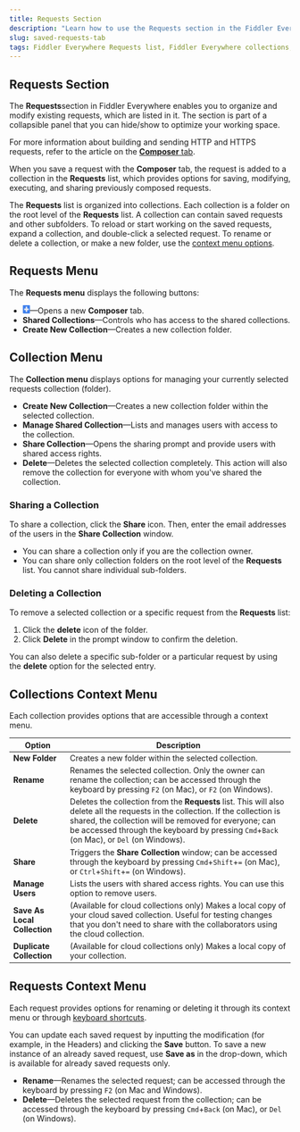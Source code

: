```yaml
---
title: Requests Section
description: "Learn how to use the Requests section in the Fiddler Everywhere web-debugging HTTP-proxy client."
slug: saved-requests-tab
tags: Fiddler Everywhere Requests list, Fiddler Everywhere collections, saved requests, share requests, share Fiddler collection
---
```


## Requests Section

The **Requests**section in Fiddler Everywhere enables you to organize and modify existing requests, which are listed in it. The section is part of a collapsible panel that you can hide/show to optimize your working space.

For more information about building and sending HTTP and HTTPS requests, refer to the article on the [**Composer** tab](slug://composer-tab).

When you save a request with the **Composer** tab, the request is added to a collection in the **Requests** list, which provides options for saving, modifying, executing, and sharing previously composed requests.

The **Requests** list is organized into collections. Each collection is a folder on the root level of the **Requests** list. A collection can contain saved requests and other subfolders. To reload or start working on the saved requests, expand a collection, and double-click a selected request. To rename or delete a collection, or make a new folder, use the [context menu options](#requests-context-menu).

## Requests Menu

The **Requests menu** displays the following buttons:

- ![Create New Request](./images/create-new-requests-sign.png)&mdash;Opens a new **Composer** tab.
- **Shared Collections**&mdash;Controls who has access to the shared collections.
- **Create New Collection**&mdash;Creates a new collection folder.

## Collection Menu

The **Collection menu** displays options for managing your currently selected requests collection (folder).

- **Create New Collection**&mdash;Creates a new collection folder within the selected collection.
- **Manage Shared Collection**&mdash;Lists and manages users with access to the collection.
- **Share Collection**&mdash;Opens the sharing prompt and provide users with shared access rights.
- **Delete**&mdash;Deletes the selected collection completely. This action will also remove the collection for everyone with whom you've shared the collection.

### Sharing a Collection

To share a collection, click the __Share__ icon. Then, enter the email addresses of the users in the **Share Collection** window.

- You can share a collection only if you are the collection owner.
- You can share only collection folders on the root level of the **Requests** list. You cannot share individual sub-folders.  

### Deleting a Collection

To remove a selected collection or a specific request from the **Requests** list:

1. Click the **delete** icon of the folder.
1. Click __Delete__ in the prompt window to confirm the deletion.

You can also delete a specific sub-folder or a particular request by using the **delete** option for the selected entry.

## Collections Context Menu

Each collection provides options that are accessible through a context menu.

| Option      | Description |
| ----------- | ----------- |
| **New Folder**  | Creates a new folder within the selected collection.
| **Rename**      | Renames the selected collection. Only the owner can rename the collection; can be accessed through the keyboard by pressing `F2` (on Mac), or `F2` (on Windows).
| **Delete**      | Deletes the collection from the **Requests** list. This will also delete all the requests in the collection. If the collection is shared, the collection will be removed for everyone; can be accessed through the keyboard by pressing `Cmd`+`Back` (on Mac), or `Del` (on Windows).
| **Share**       | Triggers the **Share Collection** window; can be accessed through the keyboard by pressing `Cmd`+`Shift`+`=` (on Mac), or `Ctrl`+`Shift`+`=` (on Windows).
| **Manage Users**| Lists the users with shared access rights. You can use this option to remove users.
| **Save As Local Collection** |(Available for cloud collections only) Makes a local copy of your cloud saved collection. Useful for testing changes that you don't need to share with the collaborators using the cloud collection.
| **Duplicate Collection** |(Available for cloud collections only) Makes a local copy of your collection.

## Requests Context Menu

Each request provides options for renaming or deleting it through its context menu or through [keyboard shortcuts](slug://fiddler-shortcuts).

You can update each saved request by inputting the modification (for example, in the Headers) and clicking the __Save__ button. To save a new instance of an already saved request, use __Save as__ in the drop-down, which is available for already saved requests only.

- **Rename**&mdash;Renames the selected request; can be accessed through the keyboard by pressing `F2` (on Mac and Windows).
- **Delete**&mdash;Deletes the selected request from the collection; can be accessed through the keyboard by pressing `Cmd`+`Back` (on Mac), or `Del` (on Windows).

